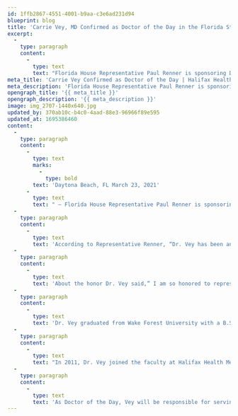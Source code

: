 ```yaml
---
id: 1ffb2867-4551-4001-b9aa-c3e6ad231d94
blueprint: blog
title: 'Carrie Vey, MD Confirmed as Doctor of the Day in the Florida State House of Representatives'
excerpt:
  -
    type: paragraph
    content:
      -
        type: text
        text: "Florida House Representative Paul Renner is sponsoring Dr. Carrie Vey as the Doctor of the Day on March 25, 2021.\_\_ Dr. Vey is the Program Director of the Halifax Health Family Medicine Residency Program, the area’s only residency program."
meta_title: 'Carrie Vey Confirmed as Doctor of the Day | Halifax Health'
meta_description: 'Florida House Representative Paul Renner is sponsoring Dr. Carrie Vey as the Doctor of the Day on March 25, 2021.'
opengraph_title: '{{ meta_title }}'
opengraph_description: '{{ meta_description }}'
image: img_2707-1440x640.jpg
updated_by: 370ab10c-b4c0-4aad-88e3-96966f89e595
updated_at: 1695386460
content:
  -
    type: paragraph
    content:
      -
        type: text
        marks:
          -
            type: bold
        text: 'Daytona Beach, FL March 23, 2021'
      -
        type: text
        text: " – Florida House Representative Paul Renner is sponsoring Dr. Carrie Vey as the Doctor of the Day on March 25, 2021.\_\_ Dr. Vey is the Program Director of the Halifax Health Family Medicine Residency Program, the area’s only residency program."
  -
    type: paragraph
    content:
      -
        type: text
        text: 'According to Representative Renner, “Dr. Vey has been an integral part of the medical community and is responsible for leading a team at the longest operated family medicine residency program in Florida. Through her leadership in that role, she has helped ensure that we have enough physicians in the area.”'
  -
    type: paragraph
    content:
      -
        type: text
        text: 'About the honor Dr. Vey said,” I am so honored to represent the 4,300 Team Members, 500 plus physicians, our aspiring residents the community at the Capitol.”'
  -
    type: paragraph
    content:
      -
        type: text
        text: 'Dr. Vey graduated from Wake Forest University with a B.S. in Chemistry in 2001, followed by medical education at University of South Florida College of Medicine in 2006. She completed Family Medicine Residency at Halifax Health Medical Center Family Medicine Residency Program in 2009. During her residency, she served as chief resident and received the Halifax Health Nurse’s Award for the Caring Physician and the H.S. Budd Treloar Award for Interest in Women’s Health. After graduation from residency, Dr. Vey completed a Faculty Development Fellowship at the University of North Carolina at Chapel Hill.'
  -
    type: paragraph
    content:
      -
        type: text
        text: "In 2011, Dr. Vey joined the faculty at Halifax Health Medical Center Family Medicine Residency Program. Her teaching interests include Women’s Health, Pediatrics, and Inpatient Medicine. She also serves as an FSU Clinical Assistant Professor, teaching medical students from the FSU COM Daytona Beach campus. She is involved in the Florida Academy of Family Physicians and currently serves as President Elect to the FAFP Board of Directors.\_"
  -
    type: paragraph
    content:
      -
        type: text
        text: 'As Doctor of the Day, Vey will be responsible for serving the members of the legislature should the need arise.'
---
```

